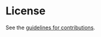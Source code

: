 # License

See the
[guidelines for contributions](https://github.com/irtf-chair/code-of-coduct/blob//CONTRIBUTING.md).
